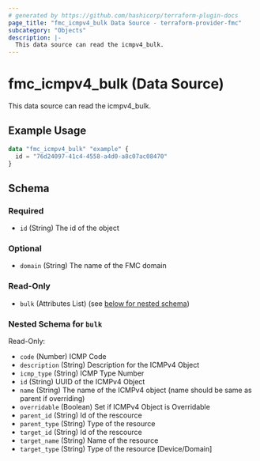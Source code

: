 ```yaml
---
# generated by https://github.com/hashicorp/terraform-plugin-docs
page_title: "fmc_icmpv4_bulk Data Source - terraform-provider-fmc"
subcategory: "Objects"
description: |-
  This data source can read the icmpv4_bulk.
---
```


# fmc_icmpv4_bulk (Data Source)

This data source can read the icmpv4_bulk.

## Example Usage

```terraform
data "fmc_icmpv4_bulk" "example" {
  id = "76d24097-41c4-4558-a4d0-a8c07ac08470"
}
```

<!-- schema generated by tfplugindocs -->
## Schema

### Required

- `id` (String) The id of the object

### Optional

- `domain` (String) The name of the FMC domain

### Read-Only

- `bulk` (Attributes List) (see [below for nested schema](#nestedatt--bulk))

<a id="nestedatt--bulk"></a>
### Nested Schema for `bulk`

Read-Only:

- `code` (Number) ICMP Code
- `description` (String) Description for the ICMPv4 Object
- `icmp_type` (String) ICMP Type Number
- `id` (String) UUID of the ICMPv4 Object
- `name` (String) The name of the ICMPv4 object (name should be same as parent if overriding)
- `overridable` (Boolean) Set if ICMPv4 Object is Overridable
- `parent_id` (String) Id of the rescource
- `parent_type` (String) Type of the resource
- `target_id` (String) Id of the rescource
- `target_name` (String) Name of the resource
- `target_type` (String) Type of the resource [Device/Domain]
